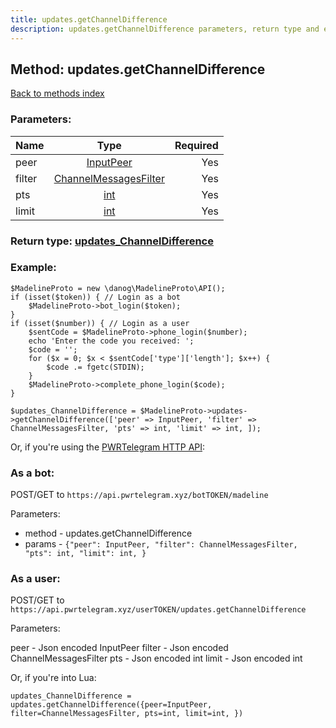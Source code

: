 ```yaml
---
title: updates.getChannelDifference
description: updates.getChannelDifference parameters, return type and example
---
```

## Method: updates.getChannelDifference  
[Back to methods index](index.md)


### Parameters:

| Name     |    Type       | Required |
|----------|:-------------:|---------:|
|peer|[InputPeer](../types/InputPeer.md) | Yes|
|filter|[ChannelMessagesFilter](../types/ChannelMessagesFilter.md) | Yes|
|pts|[int](../types/int.md) | Yes|
|limit|[int](../types/int.md) | Yes|


### Return type: [updates\_ChannelDifference](../types/updates_ChannelDifference.md)

### Example:


```
$MadelineProto = new \danog\MadelineProto\API();
if (isset($token)) { // Login as a bot
    $MadelineProto->bot_login($token);
}
if (isset($number)) { // Login as a user
    $sentCode = $MadelineProto->phone_login($number);
    echo 'Enter the code you received: ';
    $code = '';
    for ($x = 0; $x < $sentCode['type']['length']; $x++) {
        $code .= fgetc(STDIN);
    }
    $MadelineProto->complete_phone_login($code);
}

$updates_ChannelDifference = $MadelineProto->updates->getChannelDifference(['peer' => InputPeer, 'filter' => ChannelMessagesFilter, 'pts' => int, 'limit' => int, ]);
```

Or, if you're using the [PWRTelegram HTTP API](https://pwrtelegram.xyz):

### As a bot:

POST/GET to `https://api.pwrtelegram.xyz/botTOKEN/madeline`

Parameters:

* method - updates.getChannelDifference
* params - `{"peer": InputPeer, "filter": ChannelMessagesFilter, "pts": int, "limit": int, }`



### As a user:

POST/GET to `https://api.pwrtelegram.xyz/userTOKEN/updates.getChannelDifference`

Parameters:

peer - Json encoded InputPeer
filter - Json encoded ChannelMessagesFilter
pts - Json encoded int
limit - Json encoded int



Or, if you're into Lua:

```
updates_ChannelDifference = updates.getChannelDifference({peer=InputPeer, filter=ChannelMessagesFilter, pts=int, limit=int, })
```

